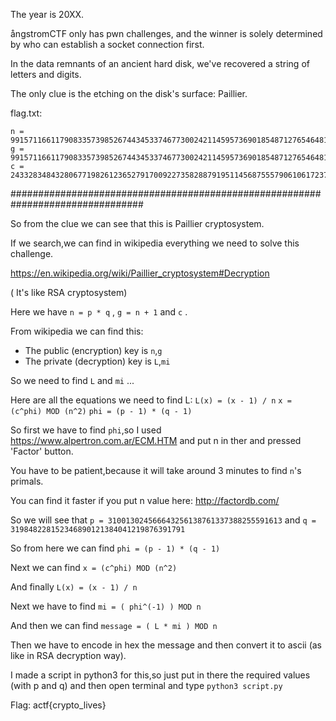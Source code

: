 The year is 20XX. 

ångstromCTF only has pwn challenges, and the winner is solely determined by who can establish a socket connection first. 

In the data remnants of an ancient hard disk, we've recovered a string of letters and digits. 

The only clue is the etching on the disk's surface: Paillier.


flag.txt:
```
n = 99157116611790833573985267443453374677300242114595736901854871276546481648883
g = 99157116611790833573985267443453374677300242114595736901854871276546481648884
c = 2433283484328067719826123652791700922735828879195114568755579061061723786565164234075183183699826399799223318790711772573290060335232568738641793425546869
```

################################################################################

So from the clue we can see that this is Paillier cryptosystem.

If we search,we can find in wikipedia everything we need to solve this challenge.

https://en.wikipedia.org/wiki/Paillier_cryptosystem#Decryption

( It's like RSA cryptosystem)

Here we have `n = p * q` , `g = n + 1` and `c` .

From wikipedia we can find this:
- The public (encryption) key is `n`,`g`
- The private (decryption) key is `L`,`mi`

So we need to find `L` and `mi` ...

Here are all the equations we need to find L:
`L(x) = (x - 1) / n`
`x = (c^phi) MOD (n^2)`
`phi = (p - 1) * (q - 1)`

So first we have to find `phi`,so I used https://www.alpertron.com.ar/ECM.HTM and put n in ther and pressed 'Factor' button.

You have to be patient,because it will take around 3 minutes to find `n`'s primals.

You can find it faster if you put n value here: http://factordb.com/

So we will see that `p = 310013024566643256138761337388255591613` and `q = 319848228152346890121384041219876391791`

So from here we can find `phi = (p - 1) * (q - 1)`

Next we can find `x = (c^phi) MOD (n^2)` 

And finally `L(x) = (x - 1) / n`

Next we have to find `mi = ( phi^(-1) ) MOD n`

And then we can find `message = ( L * mi ) MOD n`

Then we have to encode in hex the message and then convert it to ascii (as like in RSA decryption way).

I made a script in python3 for this,so just put in there the required values (with p and q) and then open terminal and type `python3 script.py`

Flag: actf{crypto_lives}
